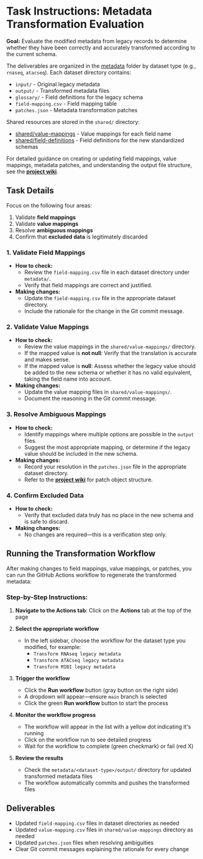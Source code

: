 # Task Instructions: Metadata Transformation Evaluation

**Goal:**
Evaluate the modified metadata from legacy records to determine whether they have been correctly and accurately transformed according to the current schema.

The deliverables are organized in the [metadata](https://github.com/hubmapconsortium/reharmonize-legacy-metadata/tree/main/metadata) folder by dataset type (e.g., `rnaseq`, `atacseq`). Each dataset directory contains:
- `input/` - Original legacy metadata
- `output/` - Transformed metadata files
- `glossary/` - Field definitions for the legacy schema
- `field-mapping.csv` - Field mapping table
- `patches.json` - Metadata transformation patches

Shared resources are stored in the `shared/` directory:
- [shared/value-mappings](https://github.com/hubmapconsortium/reharmonize-legacy-metadata/tree/main/shared/value-mappings) - Value mappings for each field name
- [shared/field-definitions](https://github.com/hubmapconsortium/reharmonize-legacy-metadata/tree/main/shared/field-definitions) - Field definitions for the new standardized schemas

For detailed guidance on creating or updating field mappings, value mappings, metadata patches, and understanding the output file structure, see the **[project wiki](https://github.com/hubmapconsortium/reharmonize-legacy-metadata/wiki)**.

## Task Details

Focus on the following four areas:

1. Validate **field mappings**
2. Validate **value mappings**
3. Resolve **ambiguous mappings**
4. Confirm that **excluded data** is legitimately discarded

### 1. Validate Field Mappings
- **How to check:**
  - Review the `field-mapping.csv` file in each dataset directory under `metadata/`.
  - Verify that field mappings are correct and justified.
- **Making changes:**
  - Update the `field-mapping.csv` file in the appropriate dataset directory.
  - Include the rationale for the change in the Git commit message.

### 2. Validate Value Mappings
- **How to check:**
  - Review the value mappings in the `shared/value-mappings/` directory.
  - If the mapped value is **not null**: Verify that the translation is accurate and makes sense.
  - If the mapped value is **null**: Assess whether the legacy value should be added to the new schema or whether it has no valid equivalent, taking the field name into account.
- **Making changes:**
  - Update the value mapping files in `shared/value-mappings/`.
  - Document the reasoning in the Git commit message.

### 3. Resolve Ambiguous Mappings
- **How to check:**
  - Identify mappings where multiple options are possible in the `output` files.
  - Suggest the most appropriate mapping, or determine if the legacy value should be included in the new schema.
- **Making changes:**
  - Record your resolution in the `patches.json` file in the appropriate dataset directory.
  - Refer to the **[project wiki](https://github.com/hubmapconsortium/reharmonize-legacy-metadata/wiki)** for patch object structure.

### 4. Confirm Excluded Data
- **How to check:**
  - Verify that excluded data truly has no place in the new schema and is safe to discard.
- **Making changes:**
  - No changes are required—this is a verification step only.

## Running the Transformation Workflow

After making changes to field mappings, value mappings, or patches, you can run the GitHub Actions workflow to regenerate the transformed metadata:

### Step-by-Step Instructions:

1. **Navigate to the Actions tab**: Click on the **Actions** tab at the top of the page

1. **Select the appropriate workflow**
   - In the left sidebar, choose the workflow for the dataset type you modified, for example:
     - `Transform RNAseq legacy metadata`
     - `Transform ATACseq legacy metadata`
     - `Transform MIBI legacy metadata`

2. **Trigger the workflow**
   - Click the **Run workflow** button (gray button on the right side)
   - A dropdown will appear—ensure `main` branch is selected
   - Click the green **Run workflow** button to start the process

3. **Monitor the workflow progress**
   - The workflow will appear in the list with a yellow dot indicating it's running
   - Click on the workflow run to see detailed progress
   - Wait for the workflow to complete (green checkmark) or fail (red X)

4. **Review the results**
   - Check the `metadata/<dataset-type>/output/` directory for updated transformed metadata files
   - The workflow automatically commits and pushes the transformed files

## Deliverables
- Updated `field-mapping.csv` files in dataset directories as needed
- Updated `value-mapping.csv` files in `shared/value-mappings` directory as needed
- Updated `patches.json` files when resolving ambiguities
- Clear Git commit messages explaining the rationale for every change
